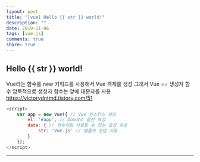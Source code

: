```yaml
---
layout: post
title: "[vue] Hello {{ str }} world!"
description: ""
date: 2019-11-06
tags: [vue.js]
comments: true
share: true
---
```


## Hello {{ str }} world!

Vue라는 함수를 new 키워드를 사용해서 Vue 객체를 생성
그래서 Vue == 생성자 함수
암묵적으로 생성자 함수는 앞에 대문자를 사용
https://victorydntmd.tistory.com/51

<script src="https://cdn.jsdelivr.net/npm/vue/dist/vue.js"></script>

```javascript
<script>
	var app = new Vue({ // Vue 인스턴스 생성
		el: '#app', // Dom요소 옵션 속성
		data: { // 변수처럼 사용할 수 있는 옵션 속성
			str: 'Vue.js' // 템플릿 문법 사용
		}
	});
</script>
```

--- 
